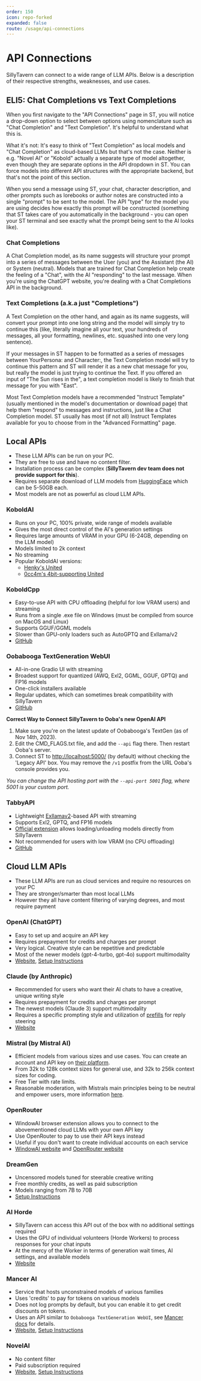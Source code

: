 ```yaml
---
order: 150
icon: repo-forked
expanded: false
route: /usage/api-connections
---
```


# API Connections

SillyTavern can connect to a wide range of LLM APIs.
Below is a description of their respective strengths, weaknesses, and use cases.

## ELI5: Chat Completions vs Text Completions

When you first navigate to the "API Connections" page in ST, you will notice a drop-down option to select between options using nomenclature such as "Chat Completion" and "Text Completion". It's helpful to understand what this is.

What it's not: It's easy to think of "Text Completion" as local models and "Chat Completion" as cloud-based LLMs but that's not the case. Neither is e.g. "Novel AI" or "Kobold" actually a separate type of model altogether, even though they are separate options in the API dropdown in ST. You can force models into different API structures with the appropriate backend, but that's not the point of this section.

When you send a message using ST, your chat, character description, and other prompts such as lorebooks or author notes are constructed into a single "prompt" to be sent to the model. The API "type" for the model you are using decides how exactly this prompt will be constructed (something that ST takes care of you automatically in the background - you can open your ST terminal and see exactly what the prompt being sent to the AI looks like). 

### Chat Completions

A Chat Completion model, as its name suggests will structure your prompt into a series of messages between the User (you) and the Assistant (the AI) or System (neutral). Models that are trained for Chat Completion help create the feeling of a "Chat", with the AI "responding" to the last message. When you're using the ChatGPT website, you're dealing with a Chat Completions API in the background.

### Text Completions (a.k.a just "Completions")

A Text Completion on the other hand, and again as its name suggests, will convert your prompt into one long string and the model will simply try to continue this (like, literally imagine all your text, your hundreds of messages, all your formatting, newlines, etc. squashed into one very long sentence).

If your messages in ST happen to be formatted as a series of messages between YourPersona: and Character:, the Text Completion model will try to continue this pattern and ST will render it as a new chat message for you, but really the model is just trying to continue the Text. If you offered an input of "The Sun rises in the", a text completion model is likely to finish that message for you with "East". 

Most Text Completion models have a recommended "Instruct Template" (usually mentioned in the model's documentation or download page) that help them "respond" to messages and instructions, just like a Chat Completion model. ST usually has most (if not all) Instruct Templates available for you to choose from in the "Advanced Formatting" page.

## Local APIs

- These LLM APIs can be run on your PC.
- They are free to use and have no content filter.
- Installation process can be complex (**SillyTavern dev team does not provide support for this**).
- Requires separate download of LLM models from [HuggingFace](https://huggingface.co/models?other=LLM) which can be 5-50GB each.
- Most models are not as powerful as cloud LLM APIs.

### KoboldAI

- Runs on your PC, 100% private, wide range of models available
- Gives the most direct control of the AI's generation settings
- Requires large amounts of VRAM in your GPU (6-24GB, depending on the LLM model)
- Models limited to 2k context
- No streaming
- Popular KoboldAI versions:
  - [Henky's United](https://github.com/henk717/KoboldAI)
  - [0cc4m's 4bit-supporting United](https://github.com/0cc4m/KoboldAI)

### KoboldCpp

- Easy-to-use API with CPU offloading (helpful for low VRAM users) and streaming
- Runs from a single .exe file on Windows (must be compiled from source on MacOS and Linux)
- Supports GGUF/GGML models
- Slower than GPU-only loaders such as AutoGPTQ and Exllama/v2
- [GitHub](https://github.com/LostRuins/koboldcpp)

### Oobabooga TextGeneration WebUI

- All-in-one Gradio UI with streaming
- Broadest support for quantized (AWQ, Exl2, GGML, GGUF, GPTQ) and FP16 models
- One-click installers available
- Regular updates, which can sometimes break compatibility with SillyTavern
- [GitHub](https://github.com/oobabooga/text-generation-webui#one-click-installers)

**Correct Way to Connect SillyTavern to Ooba's new OpenAI API**

1. Make sure you're on the latest update of Oobabooga's TextGen (as of Nov 14th, 2023).
2. Edit the CMD_FLAGS.txt file, and add the `--api` flag there. Then restart Ooba's server.
3. Connect ST to <http://localhost:5000/> (by default) without checking the 'Legacy API' box. You may remove the `/v1` postfix from the URL Ooba's console provides you.

*You can change the API hosting port with the `--api-port 5001` flag, where 5001 is your custom port.*

### TabbyAPI

- Lightweight [Exllamav2](https://github.com/turboderp/exllamav2)-based API with streaming
- Supports Exl2, GPTQ, and FP16 models
- [Official extension](https://github.com/theroyallab/ST-tabbyAPI-loader) allows loading/unloading models directly from SillyTavern
- Not recommended for users with low VRAM (no CPU offloading)
- [GitHub](https://github.com/theroyallab/tabbyAPI)

## Cloud LLM APIs

- These LLM APIs are run as cloud services and require no resources on your PC
- They are stronger/smarter than most local LLMs
- However they all have content filtering of varying degrees, and most require payment

### OpenAI (ChatGPT)

- Easy to set up and acquire an API key
- Requires prepayment for credits and charges per prompt
- Very logical. Creative style can be repetitive and predictable
- Most of the newer models (gpt-4-turbo, gpt-4o) support multimodality
- [Website](https://platform.openai.com/), [Setup Instructions](/Usage/API_Connections/openai.md)

### Claude (by Anthropic)

- Recommended for users who want their AI chats to have a creative, unique writing style
- Requires prepayment for credits and charges per prompt
- The newest models (Claude 3) support multimodality
- Requires a specific prompting style and utilization of [prefills](https://docs.anthropic.com/en/docs/build-with-claude/prompt-engineering/prefill-claudes-response) for reply steering
- [Website](https://console.anthropic.com/)

### Mistral (by Mistral AI)

- Efficient models from various sizes and use cases. You can create an account and API key on [their platform](https://console.mistral.ai/api-keys/).
- From 32k to 128k context sizes for general use, and 32k to 256k context sizes for coding.
- Free Tier with rate limits.
- Reasonable moderation, with Mistrals main principles being to be neutral and empower users, more information [here](https://mistral.ai/terms/). 

### OpenRouter

- WindowAI browser extension allows you to connect to the abovementioned cloud LLMs with your own API key
- Use OpenRouter to pay to use their API keys instead
- Useful if you don't want to create individual accounts on each service
- [WindowAI website](https://windowai.io) and [OpenRouter website](https://openrouter.ai)

### DreamGen

- Uncensored models tuned for steerable creative writing
- Free monthly credits, as well as paid subscription
- Models ranging from 7B to 70B
- [Setup Instructions](DreamGen.md)

### AI Horde

- SillyTavern can access this API out of the box with no additional settings required
- Uses the GPU of individual volunteers (Horde Workers) to process responses for your chat inputs
- At the mercy of the Worker in terms of generation wait times, AI settings, and available models
- [Website](https://aihorde.net/)

### Mancer AI

- Service that hosts unconstrained models of various families
- Uses 'credits' to pay for tokens on various models
- Does not log prompts by default, but you can enable it to get credit discounts on tokens.
- Uses an API similar to `Oobabooga TextGeneration WebUI`, see [Mancer docs](https://mancer.tech/docs/clients/#sampling-parameters) for details.
- [Website](https://mancer.tech/), [Setup Instructions](/Usage/API_Connections/mancer.md)

### NovelAI

- No content filter
- Paid subscription required
- [Website](https://novelai.net/), [Setup Instructions](/Usage/API_Connections/novelai.md)
